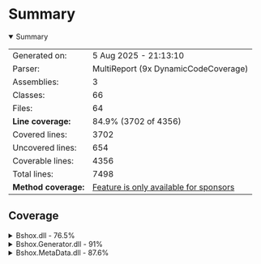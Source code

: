 # Summary
<details open><summary>Summary</summary>

|                      |                                                                          |
|:---------------------|:-------------------------------------------------------------------------|
| Generated on:        | 5 Aug 2025 - 21:13:10                                                    |
| Parser:              | MultiReport (9x DynamicCodeCoverage)                                     |
| Assemblies:          | 3                                                                        |
| Classes:             | 66                                                                       |
| Files:               | 64                                                                       |
| **Line coverage:**   | 84.9% (3702 of 4356)                                                     |
| Covered lines:       | 3702                                                                     |
| Uncovered lines:     | 654                                                                      |
| Coverable lines:     | 4356                                                                     |
| Total lines:         | 7498                                                                     |
| **Method coverage:** | [Feature is only available for sponsors](https://reportgenerator.io/pro) |

</details>

## Coverage
<details><summary>Bshox.dll - 76.5%</summary>

| **Name**                                                              |  **Line** |
|:----------------------------------------------------------------------|----------:|
| **Bshox.dll**                                                         | **76.5%** |
| Bshox.BshoxContract<T>                                                |     88.2% |
| Bshox.BshoxContractExtensions                                         |     90.5% |
| Bshox.BshoxException                                                  |      100% |
| Bshox.BshoxOptions                                                    |      100% |
| Bshox.BshoxReader                                                     |     91.8% |
| Bshox.BshoxSerializer                                                 |       96% |
| Bshox.BshoxWriter                                                     |       95% |
| Bshox.Contracts.ArrayContract<T>                                      |      100% |
| Bshox.Contracts.ConcurrentDictionaryContract<TKey, TValue>            |        0% |
| Bshox.Contracts.DictionaryContract<TKey, TValue>                      |     95.6% |
| Bshox.Contracts.IDictionaryContract<TKey, TValue>                     |        0% |
| Bshox.Contracts.IListContract<T>                                      |        0% |
| Bshox.Contracts.ListContract<T>                                       |      100% |
| Bshox.Contracts.ValueTupleContract<T1, T2, T3, T4, T5, T6, T7, TRest> |      1.5% |
| Bshox.Contracts.ValueTupleContract<T1, T2, T3, T4, T5, T6, T7>        |      1.7% |
| Bshox.Contracts.ValueTupleContract<T1, T2, T3, T4, T5, T6>            |      1.9% |
| Bshox.Contracts.ValueTupleContract<T1, T2, T3, T4, T5>                |      2.1% |
| Bshox.Contracts.ValueTupleContract<T1, T2, T3, T4>                    |     97.5% |
| Bshox.Contracts.ValueTupleContract<T1, T2, T3>                        |       97% |
| Bshox.Contracts.ValueTupleContract<T1, T2>                            |     96.4% |
| Bshox.Contracts.ValueTupleContract<T1>                                |      4.5% |
| Bshox.DefaultContracts                                                |     89.3% |
| Bshox.Internals.DepthLockScope                                        |      100% |
| Bshox.Internals.EncodingHelper                                        |     72.7% |
| Bshox.Internals.EndiannessHelper                                      |      100% |
| Bshox.Internals.PooledByteBufferWriter                                |     71.6% |
| Bshox.Internals.StreamSequence                                        |     92.8% |

</details>
<details><summary>Bshox.Generator.dll - 91%</summary>

| **Name**                                           | **Line** |
|:---------------------------------------------------|---------:|
| **Bshox.Generator.dll**                            |  **91%** |
| Bshox.Generator.BshoxGenerator                     |      90% |
| Bshox.Generator.Constants                          |     100% |
| Bshox.Generator.ContractResolver                   |      88% |
| Bshox.Generator.Contracts.ContractDemand           |    90.9% |
| Bshox.Generator.Contracts.ContractGenerator        |    90.3% |
| Bshox.Generator.Contracts.ContractHelper           |      95% |
| Bshox.Generator.Contracts.ContractInfo             |    74.2% |
| Bshox.Generator.Contracts.GeneratedContract        |    94.1% |
| Bshox.Generator.Contracts.InlineContractData       |     100% |
| Bshox.Generator.Contracts.KnownTypeInfo            |    95.3% |
| Bshox.Generator.Contracts.SurrogateContract        |     100% |
| Bshox.Generator.Contracts.SurrogateGenerator       |    96.8% |
| Bshox.Generator.Data.ContractParameters            |     100% |
| Bshox.Generator.Data.KnownTypeSymbols              |     100% |
| Bshox.Generator.Data.MemberInfo                    |    89.4% |
| Bshox.Generator.DiagnosticException                |       0% |
| Bshox.Generator.Diagnostics                        |     100% |
| Bshox.Generator.Extensions.EnumerableExtensions    |    83.8% |
| Bshox.Generator.Extensions.SourceWriterExtension   |     100% |
| Bshox.Generator.Extensions.SymbolExtensions        |    86.9% |
| Bshox.Generator.Extensions.SyntaxExtensions        |     100% |
| Bshox.Generator.Extensions.TypedConstantExtensions |     100% |
| Bshox.Generator.Helpers.SourceWriter               |    89.4% |
| Bshox.Generator.ProviderExtensions                 |     100% |
| Bshox.Generator.SerializerGenerator                |    92.6% |
| Bshox.Generator.SerializerInfo                     |    95.6% |
| Bshox.Generator.UseDepthLockCorrectly              |    88.5% |

</details>
<details><summary>Bshox.MetaData.dll - 87.6%</summary>

| **Name**                        |  **Line** |
|:--------------------------------|----------:|
| **Bshox.MetaData.dll**          | **87.6%** |
| Bshox.Meta.BshoxArray           |       74% |
| Bshox.Meta.BshoxBlob            |     85.7% |
| Bshox.Meta.BshoxNull            |      100% |
| Bshox.Meta.BshoxObject          |     74.6% |
| Bshox.Meta.BshoxParserException |       80% |
| Bshox.Meta.BshoxTextParser      |     89.8% |
| Bshox.Meta.BshoxValue           |      100% |
| Bshox.Meta.Extensions           |      100% |
| Bshox.Meta.Fixed4               |      100% |
| Bshox.Meta.Fixed8               |      100% |
| Bshox.Meta.Helpers              |      100% |
| Bshox.Meta.VarInt               |     88.8% |

</details>

